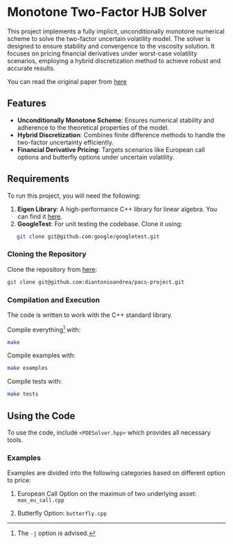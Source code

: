 # Monotone Two-Factor HJB Solver

This project implements a fully implicit, unconditionally monotone numerical scheme to solve the two-factor uncertain volatility model. The solver is designed to ensure stability and convergence to the viscosity solution. It focuses on pricing financial derivatives under worst-case volatility scenarios, employing a hybrid discretization method to achieve robust and accurate results.

You can read the original paper from [here](https://cs.uwaterloo.ca/~paforsyt/uncertain_2d.pdf)

## Features

- **Unconditionally Monotone Scheme**: Ensures numerical stability and adherence to the theoretical properties of the model.
- **Hybrid Discretization**: Combines finite difference methods to handle the two-factor uncertainty efficiently.
- **Financial Derivative Pricing**: Targets scenarios like European call options and butterfly options under uncertain volatility.

## Requirements

To run this project, you will need the following:

1. **Eigen Library**: A high-performance C++ library for linear algebra. You can find it [here](https://eigen.tuxfamily.org/).
2. **GoogleTest**: For unit testing the codebase. Clone it using:
```bash
   git clone git@github.com:google/googletest.git
```

### Cloning the Repository

Clone the repository from [here](https://github.com/diantonioandrea/pacs-project):

```bash
git clone git@github.com:diantonioandrea/pacs-project.git
```

### Compilation and Execution

The code is written to work with the C++ standard library.

Compile everything[^compilation] with:

[^compilation]: The `-j` option is advised.

```bash
make
```

Compile examples with:

```bash
make examples
```

Compile tests with:

```bash
make tests
```

## Using the Code

To use the code, include `<PDESolver.hpp>` which provides all necessary tools.



### Examples

Examples are divided into the following categories based on different option to price:

1. European Call Option on the maximun of two underlying asset: `max_eu_call.cpp`

2. Butterfly Option: `butterfly.cpp`